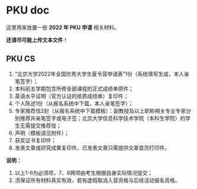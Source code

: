 # PKU doc

这里用来放置一些 **2022 年 PKU 申请** 相关材料。

**还请尽可能上传文本文件**！

## PKU CS
1. “北京大学2022年全国优秀大学生夏令营申请表”1份（系统填写生成，本人亲笔签字）；
2. 本科前五学期包含所修全部课程的正式成绩单原件；
3. 英语水平证明（官方认证的纸质成绩单）复印件；
4. 个人陈述1份（从报名系统中下载，本人亲笔签字）；
5. 专家推荐信2封（从报名系统中下载模板）：副教授及以上职称相关专业专家分别推荐并亲笔签字或电子签；北京大学信息科学技术学院（本科生学院）的学生无需提交推荐信；
6. 声明（模板请见附件）；
7. 获奖证书复印件；
8. 发表文章或研究成果复印件。已发表文章只需提供文章首页打印件。

**说明：**
1. 以上1-6为必须项，7、8两项由考生根据自身实际情况提交；
2. 须保证所有材料真实有效，若有虚假取消入营资格与后续活动报名资格。